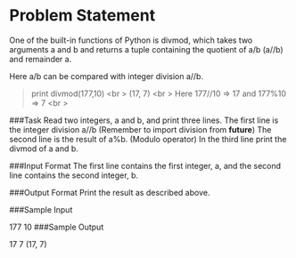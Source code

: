 Problem Statement
==================

One of the built-in functions of Python is divmod, which takes two arguments a and b and returns a tuple containing the quotient of a/b (a//b) and remainder a.

Here a/b can be compared with integer division a//b.

> print divmod(177,10) <br \>
(17, 7) <br \>
Here 177//10 => 17 and 177%10 => 7 <br \>

###Task 
Read two integers, a and b, and print three lines. 
The first line is the integer division a//b (Remember to import division from __future__) 
The second line is the result of a%b. (Modulo operator) 
In the third line print the divmod of a and b.

###Input Format 
The first line contains the first integer, a, and the second line contains the second integer, b.

###Output Format 
Print the result as described above.

###Sample Input

177
10
###Sample Output

17
7
(17, 7)
